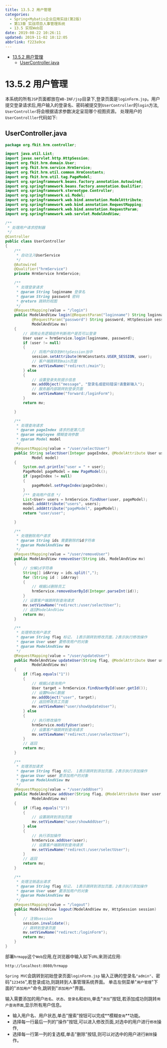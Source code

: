 ```yaml
---
title: 13.5.2 用户管理
categories: 
  - Spring+Mybatis企业应用实战(第2版)
  - 第13章 实战项目人事管理系统
  - 13.5 实现Web层
date: 2019-08-22 10:26:11
updated: 2019-11-02 10:12:05
abbrlink: f223a9ce
---
```

<div id='my_toc'>

- [13.5.2 用户管理](/JavaReadingNotes/f223a9ce/#13-5-2-用户管理)
    - [UserController.java](/JavaReadingNotes/f223a9ce/#UserController-java)

</div>
<!--more-->
<script>if (navigator.platform.toLowerCase() == 'win32'){document.getElementById('my_toc').style.display = 'none';}</script>

<!--end-->
<!--SSTStart-->
# 13.5.2 用户管理 #
本系统的所有`JSP`页面都放在`WB-INF/jsp`目录下,登录页面是`loginForm.jsp`。用户提交登录请求后,用户输入的登录名、密码被提交到`UserController`的`login`方法, `UserController`将会根据请求参数决定呈现哪个视图资源。
处理用户的`UserControlller`代码如下:
## UserController.java ##
```java
package org.fkit.hrm.controller;

import java.util.List;
import javax.servlet.http.HttpSession;
import org.fkit.hrm.domain.User;
import org.fkit.hrm.service.HrmService;
import org.fkit.hrm.util.common.HrmConstants;
import org.fkit.hrm.util.tag.PageModel;
import org.springframework.beans.factory.annotation.Autowired;
import org.springframework.beans.factory.annotation.Qualifier;
import org.springframework.stereotype.Controller;
import org.springframework.ui.Model;
import org.springframework.web.bind.annotation.ModelAttribute;
import org.springframework.web.bind.annotation.RequestMapping;
import org.springframework.web.bind.annotation.RequestParam;
import org.springframework.web.servlet.ModelAndView;

/**
 * 处理用户请求控制器
 */
@Controller
public class UserController
{
	/**
	 * 自动注入UserService
	 */
	@Autowired
	@Qualifier("hrmService")
	private HrmService hrmService;

	/**
	 * 处理登录请求
	 * @param String loginname 登录名
	 * @param String password 密码
	 * @return 跳转的视图
	 */
	@RequestMapping(value = "/login")
	public ModelAndView login(@RequestParam("loginname") String loginname,
			@RequestParam("password") String password, HttpSession session,
			ModelAndView mv)
	{
		// 调用业务逻辑组件判断用户是否可以登录
		User user = hrmService.login(loginname, password);
		if (user != null)
		{
			// 将用户保存到HttpSession当中
			session.setAttribute(HrmConstants.USER_SESSION, user);
			// 客户端跳转到main页面
			mv.setViewName("redirect:/main");
		} else
		{
			// 设置登录失败提示信息
			mv.addObject("message", "登录名或密码错误!请重新输入");
			// 服务器内部跳转到登录页面
			mv.setViewName("forward:/loginForm");
		}
		return mv;

	}

	/**
	 * 处理查询请求
	 * @param pageIndex 请求的是第几页
	 * @param employee 模糊查询参数
	 * @param Model model
	 */
	@RequestMapping(value = "/user/selectUser")
	public String selectUser(Integer pageIndex, @ModelAttribute User user,
			Model model)
	{
		System.out.println("user = " + user);
		PageModel pageModel = new PageModel();
		if (pageIndex != null)
		{
			pageModel.setPageIndex(pageIndex);
		}
		/** 查询用户信息 */
		List<User> users = hrmService.findUser(user, pageModel);
		model.addAttribute("users", users);
		model.addAttribute("pageModel", pageModel);
		return "user/user";

	}

	/**
	 * 处理删除用户请求
	 * @param String ids 需要删除的id字符串
	 * @param ModelAndView mv
	 */
	@RequestMapping(value = "/user/removeUser")
	public ModelAndView removeUser(String ids, ModelAndView mv)
	{
		// 分解id字符串
		String[] idArray = ids.split(",");
		for (String id : idArray)
		{
			// 根据id删除员工
			hrmService.removeUserById(Integer.parseInt(id));
		}
		// 设置客户端跳转到查询请求
		mv.setViewName("redirect:/user/selectUser");
		// 返回ModelAndView
		return mv;
	}

	/**
	 * 处理修改用户请求
	 * @param String flag 标记， 1表示跳转到修改页面，2表示执行修改操作
	 * @param User user 要修改用户的对象
	 * @param ModelAndView mv
	 */
	@RequestMapping(value = "/user/updateUser")
	public ModelAndView updateUser(String flag, @ModelAttribute User user,
			ModelAndView mv)
	{
		if (flag.equals("1"))
		{
			// 根据id查询用户
			User target = hrmService.findUserById(user.getId());
			// 设置Model数据
			mv.addObject("user", target);
			// 返回修改员工页面
			mv.setViewName("user/showUpdateUser");
		} else
		{
			// 执行修改操作
			hrmService.modifyUser(user);
			// 设置客户端跳转到查询请求
			mv.setViewName("redirect:/user/selectUser");
		}
		// 返回
		return mv;
	}

	/**
	 * 处理添加请求
	 * @param String flag 标记， 1表示跳转到添加页面，2表示执行添加操作
	 * @param User user 要添加用户的对象
	 * @param ModelAndView mv
	 */
	@RequestMapping(value = "/user/addUser")
	public ModelAndView addUser(String flag, @ModelAttribute User user,
			ModelAndView mv)
	{
		if (flag.equals("1"))
		{
			// 设置跳转到添加页面
			mv.setViewName("user/showAddUser");
		} else
		{
			// 执行添加操作
			hrmService.addUser(user);
			// 设置客户端跳转到查询请求
			mv.setViewName("redirect:/user/selectUser");
		}
		// 返回
		return mv;
	}

	/**
	 * 处理注销退出请求
	 * @param String flag 标记， 1表示跳转到添加页面，2表示执行添加操作
	 * @param User user 要添加用户的对象
	 * @param ModelAndView mv
	 */
	@RequestMapping(value = "/logout")
	public ModelAndView logout(ModelAndView mv, HttpSession session)
	{
		// 注销session
		session.invalidate();
		// 跳转到登录页面
		mv.setViewName("redirect:/loginForm");
		return mv;
	}
}
```
<!--replace:hrmapp=H R M app-->
部署`hrmapp`这个`Web`应用,在浏览器中输入如下`URL`来测试应用:
```
http://localhost:8080/hrmapp
```
`Spring MVC`会跳转到初始登录页面`loginForm.jsp`
输入正确的登录名`"admin"`、密码"`123456`",若登录成功,则跳转到人事管理系统界面。
单击左侧菜单"`用户管理`"下面的"`添加用户`"命令,跳转到"`添加用户`"界面。

输入需要添加的用户`姓名`、`状态`、`登录名`和`密码`,单击"`添加`"按钮,若添加成功则跳转`用户查询界面`,显示所有用户信息。
- 输入用户名、用户状态,单击"搜索"按钮可以完成**模糊`查询`**功能。
- 选择每一行最后一列的"操作"按钮,可以进入修改页面,对选中的用户进行`修改`操作,
- 选择每一行第一列的复选框,单击"删除"按钮,则可以对选中的用户进行`删除`操作。

<!--SSTStop-->

